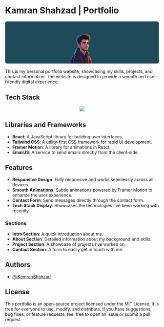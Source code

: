# Kamran Shahzad | Portfolio

![LOGO](https://github.com/iKamranShahzad/portfolio-v2/blob/main/public/PF.webp)

This is my personal portfolio website, showcasing my skills, projects, and contact information. The website is designed to provide a smooth and user-friendly digital experience.

## Tech Stack

<div align="center">

<img src="https://skillicons.dev/icons?i=react,tailwind,typescript,css,github" />

</div>

## Libraries and Frameworks

- **React**: A JavaScript library for building user interfaces.
- **Tailwind CSS**: A utility-first CSS framework for rapid UI development.
- **Framer Motion**: A library for animations in React.
- **EmailJS**: A service to send emails directly from the client-side.

## Features

- **Responsive Design**: Fully responsive and works seamlessly across all devices.
- **Smooth Animations**: Subtle animations powered by Framer Motion to enhance the user experience.
- **Contact Form**: Send messages directly through the contact form.
- **Tech Stack Display**: Showcases the technologies I’ve been working with recently.

### Sections

- **Intro Section**: A quick introduction about me.
- **About Section**: Detailed information about my background and skills.
- **Project Section**: A showcase of projects I’ve worked on.
- **Contact Section**: A form to easily get in touch with me.

## Authors

- [@iKamranShahzad](https://www.github.com/iKamranShahzad)

## License

This portfolio is an open-source project licensed under the MIT License. It is free for everyone to use, modify, and distribute. If you have suggestions, bug fixes, or feature requests, feel free to open an issue or submit a pull request.
